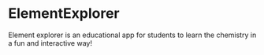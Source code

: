 # ElementExplorer
Element explorer is an educational app for students to learn the chemistry in a fun and interactive way!
